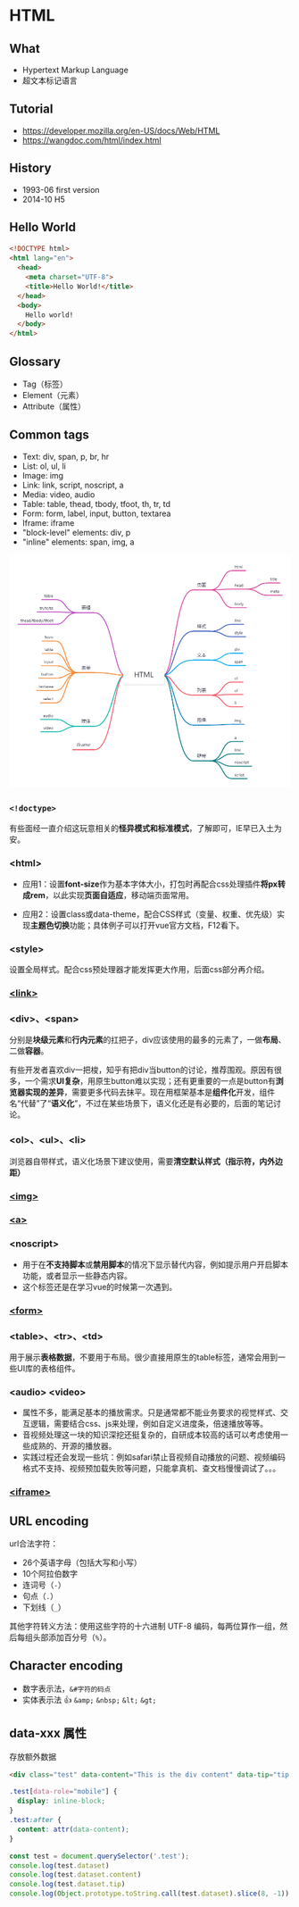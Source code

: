 # HTML

## What

* Hypertext Markup Language
* 超文本标记语言

## Tutorial

* https://developer.mozilla.org/en-US/docs/Web/HTML
* https://wangdoc.com/html/index.html

## History

* 1993-06 first version
* 2014-10 H5

## Hello World

```html
<!DOCTYPE html>
<html lang="en">
  <head>
    <meta charset="UTF-8">
    <title>Hello World!</title>
  </head>
  <body>
    Hello world!
  </body>
</html>
```

## Glossary

* Tag（标签）
* Element（元素）
* Attribute（属性）

## Common tags

* Text: div, span, p, br, hr
* List: ol, ul, li
* Image: img
* Link: link, script, noscript, a
* Media: video, audio
* Table: table, thead, tbody, tfoot, th, tr, td
* Form: form, label, input, button, textarea
* Iframe: iframe
* "block-level" elements: div, p
* "inline" elements:  span, img, a

![HTML常用标签](assets/HTML常用标签.png)

### **`<!doctype>`**

有些面经一直介绍这玩意相关的**怪异模式和标准模式**，了解即可，IE早已入土为安。

### \<html>

* 应用1：设置**font-size**作为基本字体大小，打包时再配合css处理插件**将px转成rem**，以此实现**页面自适应**，移动端页面常用。

* 应用2：设置class或data-theme，配合CSS样式（变量、权重、优先级）实现**主题色切换**功能；具体例子可以打开vue官方文档，F12看下。

### \<style>

设置全局样式。配合css预处理器才能发挥更大作用，后面css部分再介绍。

### [\<link>](./link)

### \<div>、\<span>

分别是**块级元素**和**行内元素**的扛把子，div应该使用的最多的元素了，一做**布局**、二做**容器**。

有些开发者喜欢div一把梭，知乎有把div当button的讨论，推荐围观。原因有很多，一个需求**UI复杂**，用原生button难以实现；还有更重要的一点是button有**浏览器实现的差异**，需要更多代码去抹平。现在用框架基本是**组件化**开发，组件名“代替”了“**语义化**”，不过在某些场景下，语义化还是有必要的，后面的笔记讨论。

### \<ol>、\<ul>、\<li>

浏览器自带样式，语义化场景下建议使用，需要**清空默认样式（指示符，内外边距）**

### [\<img>](./img)

### [\<a>](./a)

### \<noscript>

* 用于在**不支持脚本**或**禁用脚本**的情况下显示替代内容，例如提示用户开启脚本功能，或者显示一些静态内容。
* 这个标签还是在学习vue的时候第一次遇到。

### [\<form>](./form)

### \<table>、\<tr>、\<td>

用于展示**表格数据**，不要用于布局。很少直接用原生的table标签，通常会用到一些UI库的表格组件。

### \<audio> \<video>

* 属性不多，能满足基本的播放需求。只是通常都不能业务要求的视觉样式、交互逻辑，需要结合css、js来处理，例如自定义进度条，倍速播放等等。
* 音视频处理这一块的知识深挖还挺复杂的，自研成本较高的话可以考虑使用一些成熟的、开源的播放器。
* 实践过程还会发现一些坑：例如safari禁止音视频自动播放的问题、视频编码格式不支持、视频预加载失败等问题，只能拿真机、查文档慢慢调试了。。。

### [\<iframe>](./iframe)

## URL encoding

url合法字符：

* 26个英语字母（包括大写和小写）
* 10个阿拉伯数字
* 连词号（`-`）
* 句点（`.`）
* 下划线（`_`）

其他字符转义方法：使用这些字符的十六进制 UTF-8 编码，每两位算作一组，然后每组头部添加百分号（`%`）。

## Character encoding

* 数字表示法，`&#字符的码点`
* 实体表示法 :+1:  `&amp;`  `&nbsp;`  `&lt;`  `&gt;`

## data-xxx 属性

存放额外数据

```html
<div class="test" data-content="This is the div content" data-tip="tip...">内容：</div>
```

```css
.test[data-role="mobile"] {
  display: inline-block;
}
.test:after {
  content: attr(data-content);
}
```

```js
const test = document.querySelector('.test');
console.log(test.dataset)
console.log(test.dataset.content)
console.log(test.dataset.tip)
console.log(Object.prototype.toString.call(test.dataset).slice(8, -1)); // DOMStringMap
```








